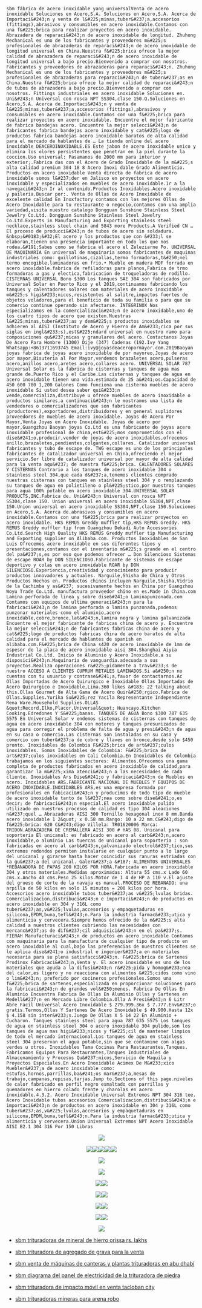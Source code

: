 
```
sbm fábrica de acero inoxidable yang universalVenta de acero inoxidable Soluciones en Acero,S.A. Soluciones en Acero,S.A. Acerca de Importaci&#243;n y venta de l&#225;minas,tuber&#237;a,accesorios (fittings),abrasivos y consumibles en acero inoxidable.Contamos con una f&#225;brica para realizar proyectos en acero inoxidable. Abrazadera de reparaci&#243;n de acero inoxidable de longitud. Zhuhong Mechanical es uno de los fabricantes y proveedores m&#225;s profesionales de abrazaderas de reparaci&#243;n de acero inoxidable de longitud universal en China.Nuestra f&#225;brica ofrece la mejor calidad de abrazadera de reparaci&#243;n de acero inoxidable de longitud universal a bajo precio.Bienvenido a comprar con nosotros. Fabricantes y proveedores de abrazaderas para reparaci&#243;n. Zhuhong Mechanical es uno de los fabricantes y proveedores m&#225;s profesionales de abrazaderas para reparaci&#243;n de tuber&#237;as en China.Nuestra f&#225;brica ofrece la mejor calidad de reparaci&#243;n de tubos de abrazadera a bajo precio.Bienvenido a comprar con nosotros. Fittings industriales en acero inoxidable Soluciones en. Uni&#243;n Universal con rosca NPT SS304,clase 150.Q.Soluciones en Acero,S.A. Acerca de.Importaci&#243;n y venta de l&#225;minas,tuber&#237;a,accesorios (fittings),abrasivos y consumibles en acero inoxidable.Contamos con una f&#225;brica para realizar proyectos en acero inoxidable. Encuentre el mejor fabricante de fabrica bandejas acero. Encuentre la mejor selecci&#243;n de fabricantes fabrica bandejas acero inoxidable y cat&#225;logo de productos fabrica bandejas acero inoxidable baratos de alta calidad para el mercado de hablantes de … La tienda online del acero inoxidable DEACEROINOXIDABLE.ES Este jabon de acero inoxidable unico y elimina los olores persistentes que penetran en la piel durante la coccion.Uso universal: Pasamanos de 2000 mm para interior y exterior;.Fabrica das con el Acero de Grado Inoxidable de la m&#225;s alta calidad premium 304 18 8 Acero Inoxi dable Grado Alimenticio. Productos en acero inoxidable Venta directa de fabrica de acero inoxidable somos l&#237;der en Jalisco en proyectos en acero inoxidable y especializados en muebles de acero inoxidable.Ir a la navegaci&#243;n Ir al contenido.Productos Inoxidables.Acero inoxidable y paileria.Buscar por:. Venta de Ollas de Acero Inoxidable de excelente calidad En Inoxfactory contamos con las mejores Ollas de Acero Inoxidable para tu restaurante o negocio,contamos con una amplia variedad,visita nuestro catalogo Dongguan Sunshine Stainless Steel Jewelry Co.Ltd. Dongguan Sunshine Stainless Steel Jewelry Co.Ltd.Experts in Manufacturing and Exporting stainless steel necklace,stainless steel chain and 5843 more Products.A Verified CN … El proceso de producci&#243;n de tubos de acero sin soldadura. &nbsp;&#0183;&#32;El acero y los productos que con &#233;l se elaboran,tienen una presencia importante en todo los que nos rodea.&#191;Sabes como se fabrica el acero el Zeleziarne Po. UNIVERSAL DE MAQUINARIA En universal de maquinaria somos fabricantes de maquinas industriales como: guillotinas,cizallas,termo formadoras,t&#250;nel termo encogible,laminadoras en frio.• Mueble en madera MDF forrada en acero inoxidable.fabrica de refiladoras para planos,Fabrica de trmo formadoras a gas y electica,fabricacion de troqueladoras de rodillo. CISTERNAS UNIVERSAL Bono $300 Los tanques SAE 304 son fabricados por Universal Solar en Puerto Rico y el 2019,continuamos fabricando los tanques y calentadores solares con materiales de acero inoxidable m&#225;s higi&#233;nicos,resistentes al salitre,impactos fuertes de objetos voladores,para el beneficio de toda su familia o para que su comercio continue operando sin afectarse. INTEGRINOX Nos especializamos en la comercializaci&#243;n de acero inoxidable,uno de los cuatro tipos de acero que existen.Nuestras l&#225;minas,tuber&#237;as y dem&#225;s productos inoxidables se adhieren al AISI (Instituto de Acero y Hierro de Am&#233;rica por sus siglas en ingl&#233;s),est&#225;ndard universal en nuestro ramo para composiciones qu&#237;micas y granulares del acero. Contactanos Joyas De Acero Para Hombre (1300) Dije (347) Cadenas (192.Ivy Yang Whatsapp:+8613711693745 Email:ivy@joyasdeaceropormayor.com.2019Baoyan joyas fabrica de joyas acero inoxidable de por mayoreo,Joyas de acero por mayor,Bisuteria al Por Mayor,vendemos brazaletes acero,pulseras acero,anillos acero,aretes acero,collares acero. UNIVERSAL SOLAR 787 Universal Solar es la fabrica de cisternas y tanques de agua mas grande de.Puerto Rico y el Caribe.Las cisternas y tanques de agua en acero inoxidable tienen una vida.estimada de 25 a&#241;os.Capacidad de 450 600 780 1,200 Galones Como funciona una cisterna muebles de acero inoxidable Si usted desea saber qui&#233;n vende,comercializa,distribuye u ofrece muebles de acero inoxidable o productos similares,a continuaci&#243;n le mostramos una lista de vendedores o comercializadores que son fabricantes (productores),exportadores,distribuidores y en general suplidores proveedores de muebles de acero inoxidable. Joyas de Acero Por Mayor,Venta Joyas en Acero Inoxidable. Joyas de acero por mayor,Guangzhou Baoyan joyas Co.Ltd es una fabricante de joyas acero inoxidable profesional de china,est&#225;mos comprometidos con el dise&#241;o,producir,vender de joyas de acero inoxidables,ofrecemos anillo,brazaletes,pendientes,colgantes,collares. Catalizador universal fabricantes y tubo de escape de. TWG escape es uno de los principales fabricantes de catalizador universal en China,ofreciendo el mejor servicio.Ser libre de catalizador universal por mayor de alta calidad para la venta aqu&#237; de nuestra f&#225;brica. CALENTADORES SOLARES Y CISTERNAS Contrario a los tanques de acero inoxidable 304 o stainless steel 304,que cada d&#237;a,tenemos clientes comprado nuestras cisternas con tanques en stainless steel 304 y o remplazando su tanques de agua en polietileno o pl&#225;stico,por nuestros tanques para agua 100% potable en acero inoxidable 304.UNIVERSAL SOLAR PRODUCTS,INC.Fabrica de. Uni&#243;n Universal con rosca NPT SS304,clase 150. Union universal en acero inoxidable SS304,NPT,clase 150.Union universal en acero inoxidable SS304,NPT,clase 150.Soluciones en Acero,S.A. Acerca de.abrasivos y consumibles en acero inoxidable.Contamos con una f&#225;brica para realizar proyectos en acero inoxidable. HKS REMUS Greddy muffler tip,HKS REMUS Greddy. HKS REMUS Greddy muffler tip from Guangzhou Dekadi Auto Accessories Co,Ltd.Search High Quality HKS REMUS Greddy muffler tip Manufacturing and Exporting supplier on Alibaba.com. Productos Inoxidables de San Luis Ofrecemos acero inoxidable en sus diferentes tipos y presentaciones,contamos con el inventario m&#225;s grande en el centro del pa&#237;s,es por eso que podemos ofrecer … Don Silencioso Sistemas de escape ROAR by DON SILENCIOSO.Fabricante de sistemas de escape deportivo y colas en acero inoxidable ROAR by DON SILENCIOSO.Experiencia,creatividad y conocimiento para producir productos innovadores y actuales. Narguile,Shisha de China y Otros Productos Hechos en. Productos chinos incluyen Narguile,Shisha,Vidrio de la Cachimba y as&#237; sucesivamente hechos en China por Guangzhou Woyu Trade Co.Ltd. manufactura proveedor chino en es.Made in China.com Lamina perforada de linea y sobre dise&#241;o Laminapunzonada.com Contamos con equipos de ultima generaci&#243;n para la fabricaci&#243;n de lamina perforada o lamina punzonada,podemos punzonar materiales como el aluminio,acero inoxidable,cobre,bronce,lat&#243;n,lamina negra y lamina galvanizada Encuentre el mejor fabricante de fabricas china de acero y. Encuentre la mejor selecci&#243;n de fabricantes fabricas china de acero y cat&#225;logo de productos fabricas china de acero baratos de alta calidad para el mercado de hablantes de spanish en alibaba.com.F&#225;brica de China s420 de acero inoxidable de 1mm de espesor de la placa de acero inoxidable aisi 304.Shanghai Aiyia Industrial Co.Ltd. Inicio de Aluminio y Acero Inoxidable.a su disposici&#243;n.Maquinaria de vanguardia.adecuada a sus proyectos.Realiza operaciones r&#225;pidamente a trav&#233;s de nuestro ACCESO A CLIENTES CUPRUM METALES LAMINADOS.Si a&#250;n no cuentas con tu usuario y contrase&#241;a,favor de contactarnos.Ac Ollas Importadas de Acero Quirurgico e Inoxidable Ollas Importadas de Acero Quirurgico e Inoxidable,Lima.360 likes &#183; 22 talking about this.Ollas Gourmet de Alta Gama de Acero Quir&#250;rgico.Fabrica de Ollas.Supplies.Yurika Su&#225;rez Yacila Representante Independiente Rena Ware.Household Supplies.OLLAS &quot;Record,Ilko,Placor,Universal&quot; Huancayo.Kitchen Cooking.Edredones Y S&#225;banas. TANQUES DE AGUA Bono $300 787 635 5575 En Universal Solar v endemos sistemas de cisternas con tanques de agua en acero inoxidable 304 con motores y tanques presurizados de agua para corregir el problema de falta de agua y presi&#243;n de agua en su casa o comercio.Las cisternas son instaladas en su casa y comercio con tuber&#237;a de cobre y llaves en bronce,desde solo $450 pronto. Inoxidables de Colombia F&#225;brica de art&#237;culos inoxidables. Somos Inoxidables de Colombia: F&#225;brica de art&#237;culos inoxidables en Cali Colombia.En Inoxidables de Colombia trabajamos en los siguientes sectores: Alimentos.Ofrecemos una gama completa de productos fabricados en acero inoxidable de calidad,para garantizar la m&#225;xima atenci&#243;n a las necesidades de cada cliente. Inoxidables Ars Dise&#241;o y fabricaci&#243;n de Muebles en acero. Inoxidables ARS.FABRICANTE NACIONAL DE MUEBLES Y EQUIPOS DE ACERO INOXIDABLE.INOXIDABLES ARS,es una empresa formada por profesionales en fabicaci&#243;n y producimos de todo tipo de mueble de acero inoxidable tanto de l&#237;nea como sobre dise&#241;o,es decir; de fabricaci&#243;n especial.El acero inoxidable pulido utilizado en nuestros procesos de calidad es tipo 304 aleaciones n&#237;quel … Abrazaderas AISI 300 Tornillo hexagonal inox 8 mm.Banda acero inoxidable 1 2&quot; x 0.58 mm.Rango: 10 a 22 mm.C&#243;digo de f&#225;brica: 620 C&#243;digo Villela: TR01620006 Marca: TRIDON.ABRAZADERA DE CREMALLERA AISI 300 # HAS 08. Unicanal para soporteria El unicanal: es fabricado en acero al carb&#243;n,acero inoxidable,o aluminio Las tuercas de unicanal para soporteria : son fabricadas en acero al carb&#243;n,galvanizado electrol&#237;tico,sus extremos redondos permiten instalarse en cualquier punto a lo largo del unicanal y girarse hasta hacer coincidir sus ranuras estriadas con la gu&#237;a del unicanal. Galer&#237;a &#187; ALIMENTOS UNIVERSALES *REBANADORA DE PAPAS 200 KILOS POR HORA.Fabricada en acero inoxidable 304 y otros materiales.Medidas aproximadas: Altura 55 cms.x Lado 60 cms.x.Ancho 40 cms.Peso 25 kilos.Motor de 1 4 de HP a 110 v.El ajuste del grueso de corte de la navaja es manual.PROCESO DE REBANADO: una arpilla de 50 kilos en solo 15 minutos = 200 kilos por hora. Accesorios acero inoxidable tubos tuber&#237;as v&#225;lvulas bridas. Comercializacion,distribuci&#243;n e importaci&#243;n de productos en acero inoxidable en 304 y 316L como tuber&#237;as,v&#225;lvulas,accesorios y empaquetaduras en silicona,EPDM,buna,tefl&#243;n.Para la industria farmac&#233;utica y alimenticia y cervecera.Siempre hemos ofrecido de la m&#225;s alta calidad a nuestros clientes cubriendo las necesidades con mercanc&#237;as de dif&#237;cil adquisici&#243;n en el pa&#237;s. FIERAH Manufacturaci&#243;n de productos en acero inoxidable Contamos con maquinaria para la manufactura de cualquier tipo de producto en acero inoxidable al cual,bajo las preferencias de nuestros clientes se le aplica dise&#241;o industrial e ingenier&#237;a en materiales necesaria para su plena satisfacci&#243;n. F&#225;brica de Sartenes Prodinox Fabricaci&#243;n,Venta y. El acero inoxidable es uno de los materiales que ayuda a la difusi&#243;n r&#225;pida y homog&#233;nea del calor,es ligero y no reacciona con alimentos &#225;cidos como vino o lim&#243;n; preferido por cocineros profesionales.Somos una f&#225;brica de sartenes,especializada en proporcionar soluciones para la fabricaci&#243;n de grandes vol&#250;menes. Fabrica De Ollas En Aluminio Encuentra Fabrica De Ollas En Aluminio Ollas y Sartenes en Medell&#237;n en Mercado Libre Colombia.Olla A Presi&#243;n 6 Litr Abre Facil Universal Acero Inoxidable $ 279.999.36x $ 7.777.Env&#237;o gratis.Termos,Ollas Y Sartenes De Acero Inoxidable $ 49.900.Hasta 12x $ 4.158 sin inter&#233;s.Juego De Ollas X 5 14 22 En Aluminio + Cucharon. Tanques stainless steel para agua 787 635 5575 Los tanques de agua en stainless steel 304 o acero inoxidable 304 pulido,son los tanques de agua mas higi&#233;nicos y f&#225;cil de mantener limpios de todo el mercado internacional.Los tanques de agua en stainless steel 304 preservan el agua potable,sin que se contamine con algas verdes u otros. Inoxidables Tama Cocinas Para Restaurantes,Tanques. Fabricamos Equipos Para Restaurantes,Tanques Industriales de Almacenamiento y Procesos Qu&#237;micos,Servicio de Maquila y Proyectos Especiales.En Acero Inoxidable Acimex De M&#233;xico Muebler&#237;a de acero inoxidable como: estufas,hornos,parrillas,ba&#241;os mar&#237;a,mesas de trabajo,campanas,repisas,tarjas.Jump to.Sections of this page.niveles de calor fabricado en perfil negro esmaltado con parrillas y quemadores en hierro colado frente y charolas en acero inoxidable.4.3.2. Acero Inoxidable Universal Extremos NPT 304 316 tee. Acero Inoxidable tubos accesorios Comercializacion,distribuci&#243;n e importaci&#243;n de productos en acero inoxidable en 304 y 316L como tuber&#237;as,v&#225;lvulas,accesorios y empaquetaduras en silicona,EPDM,buna,tefl&#243;n.Para la industria farmac&#233;utica y alimenticia y cervecera.Union Universal Extremos NPT Acero Inoxidable AISI B2.1 304 316 Por 150 Libras 
```

<div align="center">

<a href="https://es-crusher.shibang-china.com/github&k=sbm+f%C3%A1brica+de+acero+inoxidable+yang+universal"><img src="https://static.shibang-china.com/es/crusher/logo.jpg"></a>

<a href="https://es-crusher.shibang-china.com/github&k=sbm+f%C3%A1brica+de+acero+inoxidable+yang+universal"><img src="https://static.shibang-china.com/es/crusher/index.jpg"></a><a href="https://es-crusher.shibang-china.com/material.htmlgithub&k=sbm+f%C3%A1brica+de+acero+inoxidable+yang+universal"><img src="https://static.shibang-china.com/es/crusher/material.jpg"></a><a href="https://es-crusher.shibang-china.com/application.htmlgithub&k=sbm+f%C3%A1brica+de+acero+inoxidable+yang+universal"><img src="https://static.shibang-china.com/es/crusher/application.jpg"></a><a href="https://es-crusher.shibang-china.com/aboutus.htmlgithub&k=sbm+f%C3%A1brica+de+acero+inoxidable+yang+universal"><img src="https://static.shibang-china.com/es/crusher/aboutus.jpg"></a><a href="https://es-crusher.shibang-china.com/contact.htmlgithub&k=sbm+f%C3%A1brica+de+acero+inoxidable+yang+universal"><img src="https://static.shibang-china.com/es/crusher/contact.jpg"></a>

<a href="https://es-crusher.shibang-china.com/github&k=sbm+f%C3%A1brica+de+acero+inoxidable+yang+universal"><img src="https://static.shibang-china.com/es/crusher/banner.jpg"></a>

<a href="https://swt.shibang-china.com/github&k=sbm+f%C3%A1brica+de+acero+inoxidable+yang+universal"><img src="https://static.shibang-china.com/es/crusher/text.jpg"></a>

<a href="https://swt.shibang-china.com/github&k=sbm+f%C3%A1brica+de+acero+inoxidable+yang+universal"><img src="https://static.shibang-china.com/es/crusher/chat.jpg"></a><a href="https://es-crusher.shibang-china.com/contact.htmlgithub&k=sbm+f%C3%A1brica+de+acero+inoxidable+yang+universal"><img src="https://static.shibang-china.com/es/crusher/message.jpg"></a>

<a href="https://es-crusher.shibang-china.com/products/pe.htmlgithub&k=sbm+f%C3%A1brica+de+acero+inoxidable+yang+universal"><img src="https://static.shibang-china.com/es/crusher/pe.jpg"></a><a href="https://es-crusher.shibang-china.com/products/pf.htmlgithub&k=sbm+f%C3%A1brica+de+acero+inoxidable+yang+universal"><img src="https://static.shibang-china.com/es/crusher/pf.jpg"></a>

<a href="https://es-crusher.shibang-china.com/products/hpt.htmlgithub&k=sbm+f%C3%A1brica+de+acero+inoxidable+yang+universal"><img src="https://static.shibang-china.com/es/crusher/hpt.jpg"></a><a href="https://es-crusher.shibang-china.com/products/vsi.htmlgithub&k=sbm+f%C3%A1brica+de+acero+inoxidable+yang+universal"><img src="https://static.shibang-china.com/es/crusher/vsi.jpg"></a>

<a href="https://es-crusher.shibang-china.com/products/klv.htmlgithub&k=sbm+f%C3%A1brica+de+acero+inoxidable+yang+universal"><img src="https://static.shibang-china.com/es/crusher/klv.jpg"></a><a href="https://es-crusher.shibang-china.com/products/portable.htmlgithub&k=sbm+f%C3%A1brica+de+acero+inoxidable+yang+universal"><img src="https://static.shibang-china.com/es/crusher/portable.jpg"></a>

<a href="https://swt.shibang-china.com/github&k=sbm+f%C3%A1brica+de+acero+inoxidable+yang+universal"><img src="https://static.shibang-china.com/es/crusher/case.jpg"></a>

</div>


* [sbm trituradoras de mineral de hierro orissa rs. lakhs](sbm%20trituradoras%20de%20mineral%20de%20hierro%20orissa%20rs.%20lakhs.md)

* [sbm trituradora de agregado de grava para la venta](sbm%20trituradora%20de%20agregado%20de%20grava%20para%20la%20venta.md)

* [sbm venta de máquinas de canteras y plantas trituradoras en abu dhabi](sbm%20venta%20de%20m%C3%A1quinas%20de%20canteras%20y%20plantas%20trituradoras%20en%20abu%20dhabi.md)

* [sbm diagrama del panel de electricidad de la trituradora de piedra](sbm%20diagrama%20del%20panel%20de%20electricidad%20de%20la%20trituradora%20de%20piedra.md)

* [sbm trituradora de impacto móvil en venta tacloban city](sbm%20trituradora%20de%20impacto%20m%C3%B3vil%20en%20venta%20tacloban%20city.md)

* [sbm trituradoras mineras para arena robo](sbm%20trituradoras%20mineras%20para%20arena%20robo.md)